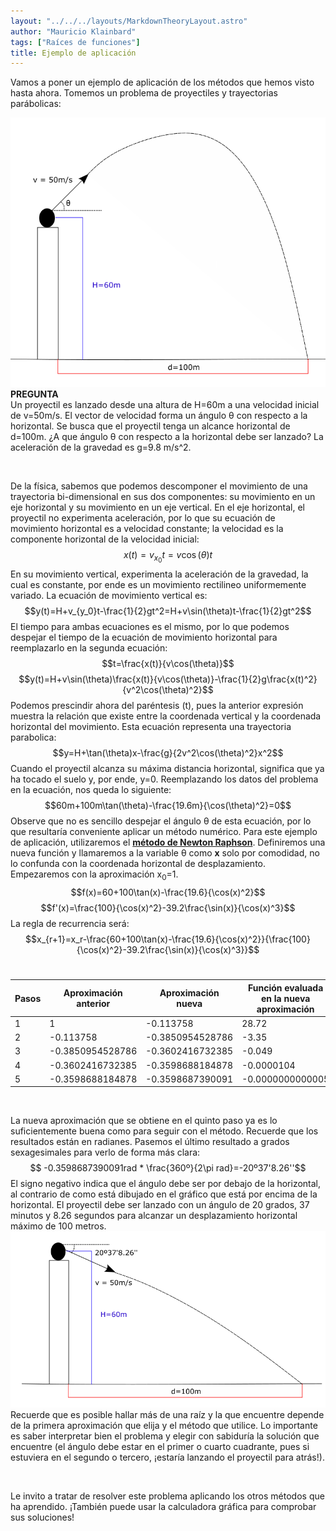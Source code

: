 ```yaml
---
layout: "../../../layouts/MarkdownTheoryLayout.astro"
author: "Mauricio Klainbard"
tags: ["Raíces de funciones"]
title: Ejemplo de aplicación
---
```


Vamos a poner un ejemplo de aplicación de los métodos que hemos visto hasta ahora. Tomemos un problema de proyectiles y trayectorias parábolicas:

![Proyectil](../../../../public/application-example-function-roots.png)
**PREGUNTA**
<br/>
Un proyectil es lanzado desde una altura de H=60m a una velocidad inicial de v=50m/s. El vector de velocidad forma un ángulo θ con respecto a la horizontal. Se busca que el proyectil tenga un alcance horizontal de d=100m. ¿A que ángulo θ con respecto a la horizontal debe ser lanzado? La aceleración de la gravedad es g=9.8 m/s^2.

<br/>

De la física, sabemos que podemos descomponer el movimiento de una trayectoria bi-dimensional en sus dos componentes: su movimiento en un eje horizontal y su movimiento en un eje vertical. En el eje horizontal, el proyectil no experimenta aceleración, por lo que su ecuación de movimiento horizontal es a velocidad constante; la velocidad es la componente horizontal de la velocidad inicial:
$$x(t)=v_{x_0}t=v\cos(\theta)t$$
En su movimiento vertical, experimenta la aceleración de la gravedad, la cual es constante, por ende es un movimiento rectilineo uniformemente variado. La ecuación de movimiento vertical es:
$$y(t)=H+v_{y_0}t-\frac{1}{2}gt^2=H+v\sin(\theta)t-\frac{1}{2}gt^2$$
El tiempo para ambas ecuaciones es el mismo, por lo que podemos despejar el tiempo de la ecuación de movimiento horizontal para reemplazarlo en la segunda ecuación:
$$t=\frac{x(t)}{v\cos(\theta)}$$
$$y(t)=H+v\sin(\theta)\frac{x(t)}{v\cos(\theta)}-\frac{1}{2}g\frac{x(t)^2}{v^2\cos(\theta)^2}$$
Podemos prescindir ahora del paréntesis (t), pues la anterior expresión muestra la relación que existe entre la coordenada vertical y la coordenada horizontal del movimiento. Esta ecuación representa una trayectoria parabolica:
$$y=H+\tan(\theta)x-\frac{g}{2v^2\cos(\theta)^2}x^2$$
Cuando el proyectil alcanza su máxima distancia horizontal, significa que ya ha tocado el suelo y, por ende, y=0. Reemplazando los datos del problema en la ecuación, nos queda lo siguiente:
$$60m+100m\tan(\theta)-\frac{19.6m}{\cos(\theta)^2}=0$$
Observe que no es sencillo despejar el ángulo θ de esta ecuación, por lo que resultaría conveniente aplicar un método numérico. Para este ejemplo de aplicación, utilizaremos el [**método de Newton Raphson**](/posts/function-roots/newton-raphson). Definiremos una nueva función y llamaremos a la variable θ como **x** solo por comodidad, no lo confunda con la coordenada horizontal de desplazamiento. Empezaremos con la aproximación x<sub>0</sub>=1.
$$f(x)=60+100\tan(x)-\frac{19.6}{\cos(x)^2}$$
$$f'(x)=\frac{100}{\cos(x)^2}-39.2\frac{\sin(x)}{\cos(x)^3}$$
La regla de recurrencia será:
$$x_{r+1}=x_r-\frac{60+100\tan(x)-\frac{19.6}{\cos(x)^2}}{\frac{100}{\cos(x)^2}-39.2\frac{\sin(x)}{\cos(x)^3}}$$
<br>
<div id="table-example">
<table>
  <thead>
    <tr>
      <th>Pasos</th>
      <th>Aproximación anterior</th>
      <th>Aproximación nueva</th>
      <th>Función evaluada en la nueva aproximación</th>
    </tr>
  </thead>
  <tbody>
    <tr>
      <td>1</td>
      <td>1</td>
      <td>-0.113758</td>
      <td>28.72</td>
    </tr>
    <tr>
      <td>2</td>
      <td>-0.113758</td>
      <td>-0.3850954528786</td>
      <td>-3.35</td>
    </tr>
    <tr>
      <td>3</td>
      <td>-0.3850954528786</td>
      <td>-0.3602416732385</td>
      <td>-0.049</td>
    </tr>
    <tr>
      <td>4</td>
      <td>-0.3602416732385</td>
      <td>-0.3598688184878</td>
      <td>-0.0000104</td>
    </tr>
    <tr>
      <td>5</td>
      <td>-0.3598688184878</td>
      <td>-0.3598687390091</td>
      <td>-0.0000000000005</td>
    </tr>
  </tbody>
</table>

</div>


<br>

La nueva aproximación que se obtiene en el quinto paso ya es lo suficientemente buena como para seguir con el método. Recuerde que los resultados están en radianes. Pasemos el último resultado a grados sexagesimales para verlo de forma más clara:
$$ -0.3598687390091rad * \frac{360º}{2\pi rad}=-20º37'8.26''$$
El signo negativo indica que el ángulo debe ser por debajo de la horizontal, al contrario de como está dibujado en el gráfico que está por encima de la horizontal. El proyectil debe ser lanzado con un ángulo de 20 grados, 37 minutos y 8.26 segundos para alcanzar un desplazamiento horizontal máximo de 100 metros.
![Gráfico de ejercicio resuelto](../../../../public/application-example-function-roots-2.png)
Recuerde que es posible hallar más de una raíz y la que encuentre depende de la primera aproximación que elija y el método que utilice. Lo importante es saber interpretar bien el problema y elegir con sabiduría la solución que encuentre (el ángulo debe estar en el primer o cuarto cuadrante, pues si estuviera en el segundo o tercero, ¡estaría lanzando el proyectil para atrás!).

<br>

Le invito a tratar de resolver este problema aplicando los otros métodos que ha aprendido. ¡También puede usar la calculadora gráfica para comprobar sus soluciones! 